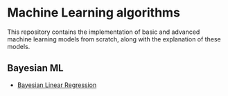# Machine Learning algorithms

This repository contains the implementation of basic and advanced machine learning models from scratch, along with the explanation of these models.

## Bayesian ML
- [Bayesian Linear Regression](https://nbviewer.org/github/maurock/ml_algorithms/blob/main/models/BayesianLinearRegression.ipynb)
